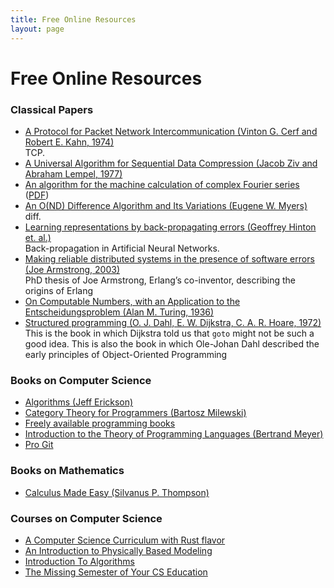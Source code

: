 ```yaml
---
title: Free Online Resources
layout: page
---
```

# Free Online Resources

### Classical Papers

* [A Protocol for Packet Network Intercommunication (Vinton G. Cerf and Robert E. Kahn, 1974)](https://www.cs.princeton.edu/courses/archive/fall06/cos561/papers/cerf74.pdf)  
  TCP.
* [A Universal Algorithm for Sequential Data Compression (Jacob Ziv and Abraham Lempel, 1977)](https://courses.cs.duke.edu/spring03/cps296.5/papers/ziv_lempel_1977_universal_algorithm.pdf)
* [An algorithm for the machine calculation of complex Fourier series](https://www.ams.org/journals/mcom/1965-19-090/S0025-5718-1965-0178586-1/) ([PDF](https://www.ams.org/journals/mcom/1965-19-090/S0025-5718-1965-0178586-1/S0025-5718-1965-0178586-1.pdf))
* [An O(ND) Difference Algorithm and Its Variations (Eugene W. Myers)](http://www.xmailserver.org/diff2.pdf)  
  diff.
* [Learning representations by back-propagating errors (Geoffrey Hinton et. al.)](http://www.iro.umontreal.ca/~pift6266/A06/refs/backprop_old.pdf)  
  Back-propagation in Artificial Neural Networks.
* [Making reliable distributed systems in the presence of software errors (Joe Armstrong, 2003)](https://erlang.org/download/armstrong_thesis_2003.pdf)  
  PhD thesis of Joe Armstrong, Erlang’s co-inventor, describing the origins of Erlang
* [On Computable Numbers, with an Application to the Entscheidungsproblem (Alan M. Turing, 1936)](https://www.cs.virginia.edu/~robins/Turing_Paper_1936.pdf)
* [Structured programming (O. J. Dahl, E. W. Dijkstra, C. A. R. Hoare, 1972)](https://dl.acm.org/doi/book/10.5555/1243380)   
  This is the book in which Dijkstra told us that `goto` might not be such a good idea. This is also the book in which Ole-Johan Dahl described the early principles of Object-Oriented Programming

### Books on Computer Science

* [Algorithms (Jeff Erickson)](https://jeffe.cs.illinois.edu/teaching/algorithms/)
* [Category Theory for Programmers (Bartosz Milewski)](https://github.com/hmemcpy/milewski-ctfp-pdf)
* [Freely available programming books](https://github.com/EbookFoundation/free-programming-books/)
* [Introduction to the Theory of Programming Languages (Bertrand Meyer)](https://bertrandmeyer.com/itpl/)
* [Pro Git](https://git-scm.com/book/en/v2)

### Books on Mathematics

* [Calculus Made Easy (Silvanus P. Thompson)](http://calculusmadeeasy.org)

### Courses on Computer Science

* [A Computer Science Curriculum with Rust flavor](https://github.com/AbdesamedBendjeddou/Rusty-CS)
* [An Introduction to Physically Based Modeling](http://www.cs.cmu.edu/~baraff/pbm/pbm.html)
* [Introduction To Algorithms](https://ocw.mit.edu/courses/6-006-introduction-to-algorithms-spring-2020/)
* [The Missing Semester of Your CS Education](https://missing.csail.mit.edu/)

